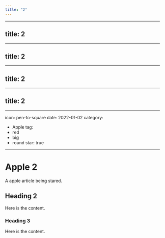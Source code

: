 ```yaml
---
title: "2"
---
```

---
title: 2
---
---
title: 2
---
---
title: 2
---
---
title: 2
---
---
icon: pen-to-square
date: 2022-01-02
category:
  - Apple
tag:
  - red
  - big
  - round
star: true
---

# Apple 2

A apple article being stared.

<!-- more -->

## Heading 2

Here is the content.

### Heading 3

Here is the content.
